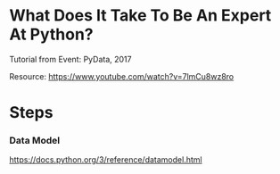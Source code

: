 # What Does It Take To Be An Expert At Python?
Tutorial from Event: PyData, 2017

Resource: https://www.youtube.com/watch?v=7lmCu8wz8ro


# Steps

### Data Model
https://docs.python.org/3/reference/datamodel.html